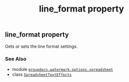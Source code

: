 ﻿---
title: line_format property
second_title: GroupDocs.Watermark for Python via .NET API References
description: 
type: docs
url: /python-net/groupdocs.watermark.options.spreadsheet/spreadsheettexteffects/line_format/
is_root: false
weight: 30
---

## line_format property


Gets or sets the line format settings.

### See Also
* module [`groupdocs.watermark.options.spreadsheet`](../../)
* class [`SpreadsheetTextEffects`](/watermark/python-net/groupdocs.watermark.options.spreadsheet/spreadsheettexteffects)
